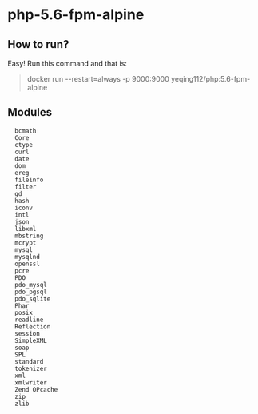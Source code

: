 # php-5.6-fpm-alpine
## How to run?
Easy! Run this command and that is:
> docker run --restart=always -p 9000:9000 yeqing112/php:5.6-fpm-alpine
## Modules
      bcmath
      Core
      ctype
      curl
      date
      dom
      ereg
      fileinfo
      filter
      gd
      hash
      iconv
      intl
      json
      libxml
      mbstring
      mcrypt
      mysql
      mysqlnd
      openssl
      pcre
      PDO
      pdo_mysql
      pdo_pgsql
      pdo_sqlite
      Phar
      posix
      readline
      Reflection
      session
      SimpleXML
      soap
      SPL
      standard
      tokenizer
      xml
      xmlwriter
      Zend OPcache
      zip
      zlib
